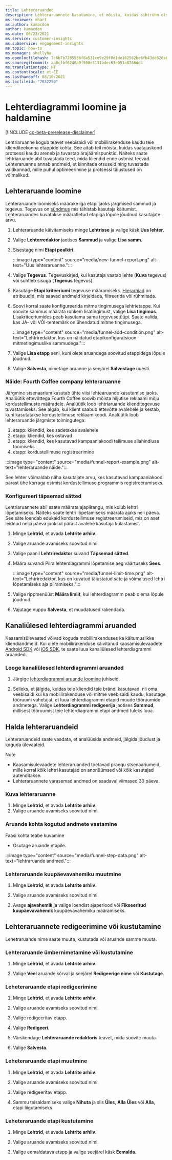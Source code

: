 ```yaml
---
title: Lehteraruanded
description: Lehteraruannete kasutamine, et mõista, kuidas sihtrühm otsuseid teeb.
ms.reviewer: mhart
ms.author: kamacdon
author: kamacdon
ms.date: 06/23/2021
ms.service: customer-insights
ms.subservice: engagement-insights
ms.topic: how-to
ms.manager: shellyha
ms.openlocfilehash: 7c6b7b7285556f8a531ce9e29f0d1de162562be6fb43dd826a65fd9e00d87b30
ms.sourcegitcommit: aa0cfbf6240a9f560e3131bdec63e051a8786dd4
ms.translationtype: HT
ms.contentlocale: et-EE
ms.lasthandoff: 08/10/2021
ms.locfileid: "7032250"
---
```

# <a name="create-and-manage-funnel-reports"></a>Lehterdiagrammi loomine ja haldamine

[!INCLUDE [cc-beta-prerelease-disclaimer](includes/cc-beta-prerelease-disclaimer.md)]

Lehtriaruanne kogub teavet veebisaidi või mobiilirakenduse kaudu teie klienditeekonna etappide kohta. See aitab teil mõista, kuidas vaatajaskond protsessi kaudu areneb ja tuvastab ärajäämispunktid. Näiteks saate lehtriaruande abil tuvastada teed, mida kliendid enne ostmist teevad. Lehteraruanne annab andmeid, et kinnitada otsuseid ning tuvastada valdkonnad, mille puhul optimeerimine ja protsessi täiustused on võimalikud.

## <a name="create-a-funnel-report"></a>Lehteraruande loomine

Lehteraruande loomiseks määrake iga etapi jaoks järgmised sammud ja tegevus. Tegevus on [sündmus](glossary.md) mis tähistab kasutaja käitumist. Lehteraruandes kuvatakse määratletud etapiga lõpule jõudnud kasutajate arvu. 

1. Lehteraruande käivitamiseks minge **Lehtrisse** ja valige käsk **Uus lehter**.

1. Valige **Lehterredaktor** jaotises **Sammud** ja valige **Lisa samm.** 

1. Sisestage nimi **Etapi pealkiri**.

   :::image type="content" source="media/new-funnel-report.png" alt-text="Uus lehteraruanne.":::

1. Valige **Tegevus**. Tegevuskirjed, kui kasutaja vaatab lehte (**Kuva** tegevus) või suhtleb sisuga (**Tegevus** tegevus).

1. Kasutage **Etapi kriteeriumi** tegevuse määramiseks. [Hierarhiad](dimensions.md) on atribuudid, mis saavad andmeid kirjeldada, filtreerida või rühmitada.

1. Soovi korral saate konfigureerida mitme tingimusega lehtrietappe. Kui soovite sammus määrata rohkem lisatingimust, valige **Lisa tingimus**. Lisakriteeriumides peab kasutama sama tegevusetüüpi. Saate valida, kas JA- või VÕI-tehtemärk on ühendatud mitme tingimusega.

   :::image type="content" source="media/funnel-add-condition.png" alt-text="Lehtriredaktor, kus on näidatud etapikonfiguratsioon mitmetingimuslike sammudega.":::

1. Valige **Lisa etapp** seni, kuni olete aruandega soovitud etappidega lõpule jõudnud.

1. Valige **Salvesta**, nimetage aruanne ja seejärel **Salvestage** uuesti. 

### <a name="example-fourth-coffee-company-funnel-report"></a>Näide: Fourth Coffee company lehteraruanne

Järgmine stsenaarium kasutab ühte viisi lehtearuande kasutamise jaoks. Analüütik ettevõttega Fourth Coffee soovib mõista hiljutise reklaami mõju kordustellimuste määradele. Analüütik loob lehtriaruande klienditegevuse tuvastamiseks. See algab, kui klient saabub ettevõtte avalehele ja kestab, kuni kasutatakse kordustellimuse reklaamikoodi. Analüütik loob lehteraruande järgmiste toimingutega:

1. etapp: kliendid, kes sadetakse avalehele   
2. etapp: kliendid, kes ostavad   
3. etapp: kliendid, kes kasutavad kampaaniakoodi tellimuse allahindluse toomiseks   
4. etapp: kordustellimuse registreerimine   

:::image type="content" source="media/funnel-report-example.png" alt-text="lehteraruande näide.":::
  
See lehter võimaldab näha kasutajate arvu, kes kasutavad kampaaniakoodi pärast ühe korraga ostmist kordustellimuse programmis registreerumiseks.

### <a name="configure-advanced-settings"></a>Konfigureeri täpsemad sätted 

Lehtriaruannete abil saate määrata ajapiirangu, mis kulub lehtri lõpetamiseks. Näiteks saate lehtri lõpetamiseks määrata ajaks neli päeva. See säte loendab edukaid kordustellimuse registreerumiseid, mis on aset leidnud nelja päeva jooksul pärast avalehe kasutaja külastamist.

1. Minge **Lehtrid**, et avada **Lehtrite arhiiv**.

1. Valige aruande avamiseks soovitud nimi. 

1. Valige paanil **Lehtriredaktor** suvand **Täpsemad sätted**. 

1. Määra suvandi Piira lehterdiagrammi lõpetamise aeg väärtuseks **Sees**.

   :::image type="content" source="media/funnel-limit-time.png" alt-text="Lehtriredaktor, kus on kuvatud täiustatud säte ja võimalused lehtri lõpetamiseks aja piiramiseks.":::

1. Valige rippmenüüst **Määra limiit**, kui lehterdiagramm peab olema lõpule jõudnud.

1. Vajutage nuppu **Salvesta**, et muudatused rakendada.


## <a name="cross-channel-funnel-reports"></a>Kanaliülesed lehterdiagrammi aruanded 

Kaasamisülevaated võivad koguda mobiilirakenduses ka käitumuslikke kliendiandmeid. Kui olete mobiilirakenduse käivitanud kaasamisülevaadete [Android SDK](get-started-android.md) või [iOS SDK](get-started-ios.md), te saate luua kanaliülesed lehterdiagrammi aruanded. 

### <a name="create-a-cross-channel-funnel-report"></a>Looge kanaliülesed lehterdiagrammi aruanded 

1. Järgige [lehterdiagrammi aruande loomine](#create-a-funnel-report) juhiseid.    

1. Selleks, et jälgida, kuidas teie kliendid teie brändi kasutavad, nii oma veebisaidi kui ka mobiilirakenduse või mitme veebisaidi kaudu, kasutage tööruumi vahetajat, et luua lehterdiagrammi etapid muude tööruumide andmetega. Valige **Lehterdiagrammi redigeerija** jaotises **Sammud**, millisest tööruumist teie lehterdiagrammi etapi andmed tuleks luua.

## <a name="manage-funnel-reports"></a>Halda lehteraruandeid

Lehteraruandeid saate vaadata, et analüüsida andmeid, jälgida jõudlust ja koguda ülevaateid.

> [!NOTE]
> - Kaasamisülevaadete lehteraruanded toetavad praegu stsenaariumeid, mille korral kõik lehtri kasutajad on anonüümsed või kõik kasutajad autenditakse. 
> - Lehteraruannete varasemad andmed on saadaval viimased 30 päeva.

### <a name="view-funnel-reports"></a>Kuva lehteraruanne

1. Minge **Lehtrid**, et avada **Lehtrite arhiiv**.
1. Valige aruande avamiseks soovitud nimi.    

### <a name="see-the-data-collected-for-a-report"></a>Aruande kohta kogutud andmete vaatamine   

Faasi kohta teabe kuvamine

- Osutage aruande etapile.

:::image type="content" source="media/funnel-step-data.png" alt-text="lehtraruande andmed.":::

### <a name="change-the-date-range-for-the-funnel-report"></a>Lehteraruande kuupäevavahemiku muutmine

1. Minge **Lehtrid**, et avada **Lehtrite arhiiv**.

1. Valige aruande avamiseks soovitud nimi.

1. Avage **ajavahemik** ja valige loendist ajaperiood või **Fikseeritud kuupäevavahemik** kuupäevavahemiku määramiseks.

## <a name="edit-or-delete-funnel-reports"></a>Lehteraruannete redigeerimine või kustutamine

Lehetraruande nime saate muuta, kustutada või aruande samme muuta.

### <a name="rename-or-delete-a-funnel-report"></a>Lehteraruande ümbernimetamine või kustutamine

1. Minge **Lehtrid**, et avada **Lehtrite arhiiv**. 

1. Valige **Veel** aruande kõrval ja seejärel **Redigeerige nime** või **Kustutage**.

### <a name="edit-a-funnel-step"></a>Leheteraruande etapi redigeerimine  

1. Minge **Lehtrid**, et avada **Lehtrite arhiiv**. 

1. Valige aruande avamiseks soovitud nimi.

1. Valige redigeeritav etapp.

1. Valige **Redigeeri**.

1. Värskendage **Lehteraruande redaktoris** teavet, mida soovite muuta.  

1. Valige **Salvesta**.

### <a name="reorder-a-funnel-step"></a>Leheteraruande etapi muutmine

1. Minge **Lehtrid**, et avada **Lehtrite arhiiv**. 

1. Valige aruande avamiseks soovitud nimi.

1. Valige redigeeritav etapp.

1. Sammu teisaldamiseks valige **Nihuta** ja siis **Üles**, **Alla** **Üles** või **Alla**, etapi liigutamiseks.

### <a name="delete-a-funnel-step"></a>Leheteraruande etapi kustutamine

1. Minge **Lehtrid**, et avada **Lehtrite arhiiv**. 

1. Valige aruande avamiseks soovitud nimi.

1. Valige eemaldatava etapp ja valige seejärel käsk **Eemalda**.

